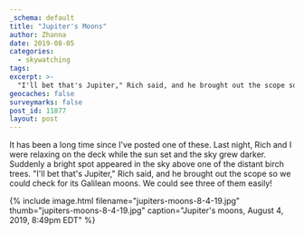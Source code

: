 ```yaml
---
_schema: default
title: "Jupiter's Moons"
author: Zhanna
date: 2019-08-05
categories:
  - skywatching
tags:
excerpt: >-
  "I'll bet that's Jupiter," Rich said, and he brought out the scope so we could check for its Galilean moons.
geocaches: false
surveymarks: false
post_id: 11877
layout: post
---
```


It has been a long time since I've posted one of these. Last night, Rich and I were relaxing on the deck while the sun set and the sky grew darker. Suddenly a bright spot appeared in the sky above one of the distant birch trees. "I'll bet that's Jupiter," Rich said, and he brought out the scope so we could check for its Galilean moons. We could see three of them easily!

{% include image.html filename="jupiters-moons-8-4-19.jpg" thumb="jupiters-moons-8-4-19.jpg" caption="Jupiter's moons, August 4, 2019, 8:49pm EDT" %}
